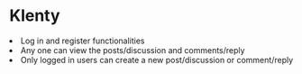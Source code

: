 # Klenty
<li>Log in and register functionalities</li>
<li>Any one can view the posts/discussion and comments/reply</li>
<li>Only logged in users can create a new post/discussion or comment/reply</li>
